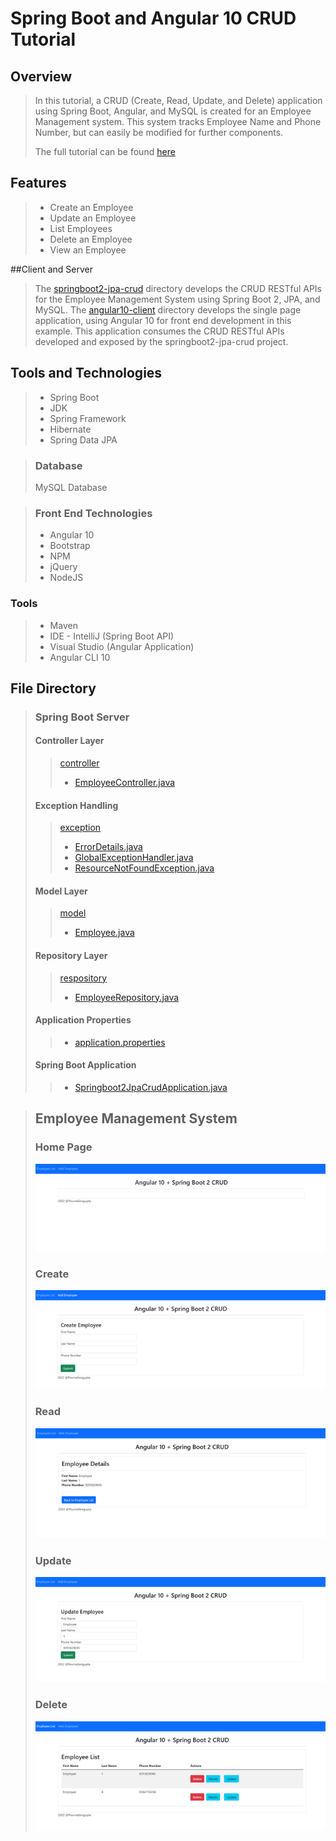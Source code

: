 # Spring Boot and Angular 10 CRUD Tutorial 

 ## Overview 
> In this tutorial, a CRUD (Create, Read, Update, and Delete) application using Spring Boot, Angular, and MySQL is created for an Employee Management system. 
> This system tracks Employee Name and Phone Number, but can easily be modified for further components. 
> 
> The full tutorial can be found [here](./AngularSpringBootTraining.pdf)

## Features 
> * Create an Employee 
> * Update an Employee 
> * List Employees 
> * Delete an Employee 
> * View an Employee

##Client and Server 
> The [springboot2-jpa-crud](./springboot2-jpa-crud) directory develops the CRUD RESTful APIs for the Employee Management System using Spring Boot 2, JPA, and MySQL. 
> The [angular10-client](https://github.com/Sengupta-Accenture/Angular10-CRUD) directory develops the single page application, using Angular 10 for front end development in this example. This application consumes the CRUD RESTful APIs developed and exposed by the springboot2-jpa-crud project. 


## Tools and Technologies 
> * Spring Boot 
> * JDK 
> * Spring Framework 
> * Hibernate
> * Spring Data JPA

> ### Database 
> MySQL Database 

> ### Front End Technologies 
> * Angular 10
> * Bootstrap 
> * NPM 
> * jQuery 
> * NodeJS

### Tools
> * Maven 
> * IDE - IntelliJ (Spring Boot API)
> * Visual Studio (Angular Application)
> * Angular CLI 10 


## File Directory 
> ### Spring Boot Server
> #### Controller Layer 
>>[controller](./springboot2-jpa-crud/src/main/java/net/guides/springboot2/springboot2jpacrud/controller)
>> * [EmployeeController.java](./springboot2-jpa-crud/src/main/java/net/guides/springboot2/springboot2jpacrud/controller/EmployeeController.java)
>
> #### Exception Handling 
>>[exception](./springboot2-jpa-crud/src/main/java/net/guides/springboot2/springboot2jpacrud/exception)
>> * [ErrorDetails.java](./springboot2-jpa-crud/src/main/java/net/guides/springboot2/springboot2jpacrud/exception/ErrorDetails.java)
>> * [GlobalExceptionHandler.java](./springboot2-jpa-crud/src/main/java/net/guides/springboot2/springboot2jpacrud/exception/GlobalExceptionHandler.java)
>> * [ResourceNotFoundException.java](./springboot2-jpa-crud/src/main/java/net/guides/springboot2/springboot2jpacrud/exception/ResourceNotFoundException.java) 
>
> #### Model Layer
>>[model](./springboot2-jpa-crud/src/main/java/net/guides/springboot2/springboot2jpacrud/model)
>> * [Employee.java](./springboot2-jpa-crud/src/main/java/net/guides/springboot2/springboot2jpacrud/model/employee.java)
>
> #### Repository Layer 
>>[respository](./springboot2-jpa-crud/src/main/java/net/guides/springboot2/springboot2jpacrud/repository)
>> * [EmployeeRepository.java](./springboot2-jpa-crud/src/main/java/net/guides/springboot2/springboot2jpacrud/repository/EmployeeRepository.java)
>
> #### Application Properties 
>> * [application.properties](./springboot2-jpa-crud/src/main/resources/application.properties)
> 
> #### Spring Boot Application 
>> * [Springboot2JpaCrudApplication.java](./springboot2-jpa-crud/src/main/java/net/guides/springboot2/springboot2jpacrud/Springboot2JpacrudApplication.java)

> ## Employee Management System 
> ### Home Page
> ![Home Page](./img/home.png)
> ### Create
> ![Create](./img/create.png)
> ### Read
> ![Read](./img/read.png)
> ### Update
> ![Update](./img/update.png)
> ### Delete
> ![Delete](./img/delete.png)
